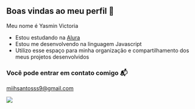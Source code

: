 ## Boas vindas ao meu perfil 🤍

Meu nome é Yasmin Victoria

- Estou estudando na [Alura](https://www.alura.com.br)
- Estou me desenvolvendo na linguagem Javascript
- Utilizo esse espaço para minha organização e compartilhamento dos meus projetos desenvolvidos

### Você pode entrar em contato comigo 📬

miihsantosss9@gmail.com 

![](https://tenor.com/pt-BR/view/ao-t-attack-on-titan-erwin-smith-gif-20855754)

